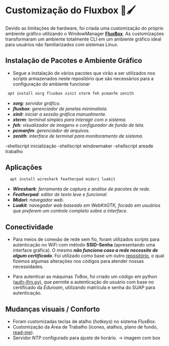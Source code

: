 # Customização do Fluxbox 🎨🖌️
  Devido as limitações de hardware, foi criada uma customização do próprio ambiente gráfico utilizando o WindowManager **[FluxBox](https://fluxbox.org/)**. As customizações transformaram um ambiente totalmente CLI em um ambiente gráfico ideal para usuários não familiarizados com sistemas Linux.
  
## Instalação de Pacotes e Ambiente Gráfico
  - Segue a instalação de vários pacotes que virão a ser utilizados nos scripts armazenados neste repositório que são necessários para a configuração do ambiente funcionar
 ```py
  apt install xorg fluxbox xinit xterm feh pcmanfm zenith
  ```
  - _**xorg**: servidor gráfico._
  - _**fluxbox**: gerenciador de janelas minimalista._
  - _**xinit**: iniciar a sessão gráfica manualmente._
  - _**xterm**: terminal simples para interagir com o sistema._
  - _**feh**: visualizador de imagens e configurador de fundo de tela._
  - _**pcmanfm**: gerenciador de arquivos._
  - _**zenith**: interface de terminal para monitoramento de sistema._ 

-shellscript inicialização
-shellscript windowmaker
-shellscript areade trabalho
  
## Aplicações
```py
  apt install wireshark featherpad midori luakit
  ```
  - _**Wireshark**: ferramenta de captura e análise de pacotes de rede._
  - _**Featherpad**: editor de texto leve e funcional._
  - _**Midori**: navegador web._
  - _**Luakit**: navegador web baseado em WebKitGTK, focado em usuários que preferem um controle completo sobre a interface._

## Conectividade
- Para meios de conexão de rede sem fio, foram utilizados scripts para autenticação no WiFi com método **SSID-Senha** (apresentando uma interface gráfica). O mesmo _**não funciona caso a rede necessite de algum certificado**_. Foi utilizado como base um outro [repositório](https://github.com/sh377c0d3/connect_wifi_wpa-supplicant), o qual fizemos algumas alterações nos códigos para atender nossas necessidades.

- Para autenticar as máquinas _TvBox_, foi criado um código em python [(auth-ifrn.py)](/scripts/auth-ifrn.py), que permite a autenticação do usuário com base no certificado da _Eduroam_, utilizando matrícula e senha do SUAP para autenticação. 

## Mudanças visuais / Conforto

- Foram customizadas teclas de atalho (_hotkeys_) no sistema _FluxBox_.
- Customização da Área de Trabalho (ícones, atalhos, plano de fundo, [read-me](readmebox.md)).
- Servidor NTP configurado para ajuste de horário.
-> imagem com box
